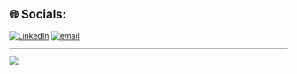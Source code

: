 ## 🌐 Socials:

[![LinkedIn](https://img.shields.io/badge/LinkedIn-%230077B5.svg?logo=linkedin&logoColor=white)](https://www.linkedin.com/in/kirtan-dwivedi-7239472a7/) [![email](https://img.shields.io/badge/Email-D14836?logo=gmail&logoColor=white)](mailto:kirtand02@gmail.com)

---

[![](https://visitcount.itsvg.in/api?id=KirtanDwivedi&icon=0&color=0)](https://visitcount.itsvg.in)
